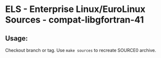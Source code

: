 # ELS - Enterprise Linux/EuroLinux Sources - compat-libgfortran-41
 
## Usage:
  Checkout branch or tag. Use `make sources` to recreate  SOURCE0 archive.
